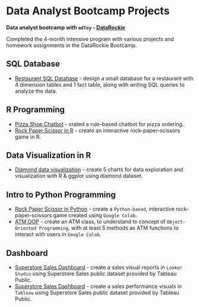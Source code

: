 # Data Analyst Bootcamp Projects

**Data analyst bootcamp with `adToy` - [DataRockie](https://datarockie.com/)**

Completed the 4-month intensive program with various projects and homework assignments in the DataRockie Bootcamp.

[//]: # (This is a comment in Markdown)

<!-- 
## Spreadsheets)
  - 
--> 
## SQL Database
  - [Restaurant SQL Database](https://replit.com/@ToppTikapichart/SQLhomeworkbatch6#main.sql) - design a small database for a restaurant with 4 dimension tables and 1 fact table, along with writing SQL queries to analyze the data.
## R Programming
  - [Pizza Shop Chatbot](https://replit.com/@ToppTikapichart/Rchatbotrulebasepizza#main.r) - crated a rule-based chatbot for pizza ordering.
  - [Rock Paper Scissor in R](https://replit.com/@ToppTikapichart/rockpaperscissors#main.r) - create an interactive rock-paper-scissors game in R.
<!-- 
## Data Transformation
  - 
--> 
## Data Visualization in R
  - [Diamond data visualization](/data_viz) - create 5 charts for data exploration and visualization with R & ggplot using diamond dataset.
<!-- 
## Statistics
  - 
## Basic Machine Learning in R
  - 
--> 
## Intro to Python Programming
  - [Rock Paper Scissor in Python](https://colab.research.google.com/drive/1w3Jk-cAhHJ7oFXPuLd-tYVfcY5vbavqp) - create a `Python-based`, interactive rock-paper-scissors game created using `Google Colab`.
  - [ATM OOP](https://colab.research.google.com/drive/1hYOZdaACunZ-zIjNg0KenZWyqvab2REe) - create an ATM class, to understand to concept of `Object-Oriented Programming`, with at least 5 methods as ATM functions to interact with users in `Google Colab`.
<!-- 
## Essential Python for Data Analyst
  - 
--> 
## Dashboard
  - [Superstore Sales Dashboard](https://lookerstudio.google.com/u/0/reporting/5a98f293-f66d-444b-a79d-14232aacef2c/page/8IMED/edit) - create a sales visual reports in `Looker Studio` using Superstore Sales public dataset provided by Tableau Public.
  - [Superstore Sales Dashboard](https://public.tableau.com/app/profile/pongsakorn.tikapichart/viz/SuperstoreSalesDashboard_16754043329150/SalesDashboard) - create a sales performance visuals in `Tableau` using Superstore Sales public dataset provided by Tableau Public.
<br>
